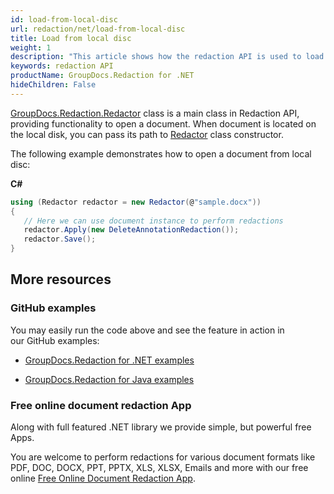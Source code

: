 ```yaml
---
id: load-from-local-disc
url: redaction/net/load-from-local-disc
title: Load from local disc
weight: 1
description: "This article shows how the redaction API is used to load file from disk."
keywords: redaction API
productName: GroupDocs.Redaction for .NET
hideChildren: False
---
```

[GroupDocs.Redaction.Redactor](https://reference.groupdocs.com/net/redaction/groupdocs.redaction/redactor) class is a main class in Redaction API, providing functionality to open a document. When document is located on the local disk, you can pass its path to [Redactor](https://reference.groupdocs.com/net/redaction/groupdocs.redaction/redactor)  class constructor.

The following example demonstrates how to open a document from local disc:

**C#**

```csharp
using (Redactor redactor = new Redactor(@"sample.docx"))
{
   // Here we can use document instance to perform redactions   
   redactor.Apply(new DeleteAnnotationRedaction());
   redactor.Save();
}
```

## More resources

### GitHub examples

You may easily run the code above and see the feature in action in our GitHub examples:

*   [GroupDocs.Redaction for .NET examples](https://github.com/groupdocs-redaction/GroupDocs.Redaction-for-.NET)
    
*   [GroupDocs.Redaction for Java examples](https://github.com/groupdocs-redaction/GroupDocs.Redaction-for-Java)
    

### Free online document redaction App

Along with full featured .NET library we provide simple, but powerful free Apps.

You are welcome to perform redactions for various document formats like PDF, DOC, DOCX, PPT, PPTX, XLS, XLSX, Emails and more with our free online [Free Online Document Redaction App](https://products.groupdocs.app/redaction).
